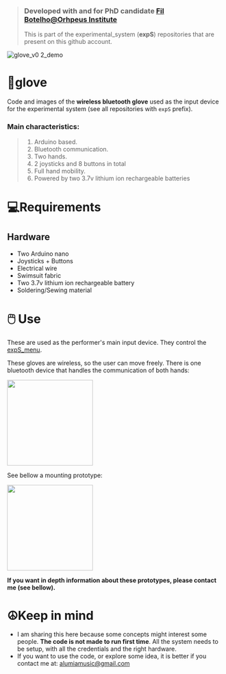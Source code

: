 > ### Developed with and for PhD candidate [Fil Botelho@Orhpeus Institute](https://orpheusinstituut.be/en/orpheus-research-centre/researchers/filipa-botelho)
> This is part of the experimental_system (**expS**) repositories that are present on this github account.

![glove_v0 2_demo](https://github.com/alumiaCoder/expS_glove/assets/99539109/629d777b-6259-4fab-bf16-b8fc0612a0ed)
# 🧤glove
Code and images of the **wireless bluetooth glove** used as the input device for the experimental system (see all repositories with `expS` prefix).

### Main characteristics:
> 1. Arduino based.
> 2. Bluetooth communication.
> 3. Two hands.
> 4. 2 joysticks and 8 buttons in total 
> 5. Full hand mobility.
> 6. Powered by two 3.7v lithium ion rechargeable batteries

# 💻Requirements
## Hardware
- Two Arduino nano
- Joysticks + Buttons
- Electrical wire
- Swimsuit fabric
- Two 3.7v lithium ion rechargeable battery
- Soldering/Sewing material
  
# 🖱️ Use
These are used as the performer's main input device. They control the [expS_menu](https://github.com/alumiaCoder/expS_menu).

These gloves are wireless, so the user can move freely. There is one bluetooth device that handles the communication of both hands:

<img src="https://github.com/alumiaCoder/expS_glove/assets/99539109/566ecd48-0706-4fc6-bd42-aea8f9d0d7b7" width="200">

See bellow a mounting prototype:

<img src="https://github.com/alumiaCoder/expS_glove/assets/99539109/571260e0-cd0a-44df-8c33-213c0a0f7b71" width="200">

**If you want in depth information about these prototypes, please contact me (see bellow).**

# ☮️Keep in mind
- I am sharing this here because some concepts might interest some people. **The code is not made to run first time**. All the system needs to be setup,
with all the credentials and the right hardware.
- If you want to use the code, or explore some idea, it is better if you contact me at: alumiamusic@gmail.com
